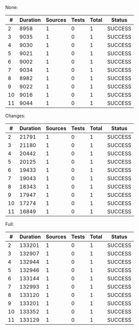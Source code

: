 None:

| # | Duration | Sources | Tests | Total  | Status |
|---|----------|---------|-------|--------|--------|
| 2 | 8958 | 1 | 0 | 1 | SUCCESS |
| 3 | 9035 | 1 | 0 | 1 | SUCCESS |
| 4 | 9030 | 1 | 0 | 1 | SUCCESS |
| 5 | 9021 | 1 | 0 | 1 | SUCCESS |
| 6 | 9002 | 1 | 0 | 1 | SUCCESS |
| 7 | 9034 | 1 | 0 | 1 | SUCCESS |
| 8 | 8982 | 1 | 0 | 1 | SUCCESS |
| 9 | 9022 | 1 | 0 | 1 | SUCCESS |
| 10 | 9016 | 1 | 0 | 1 | SUCCESS |
| 11 | 9044 | 1 | 0 | 1 | SUCCESS |


Changes:

| # | Duration | Sources | Tests | Total  | Status |
|---|----------|---------|-------|--------|--------|
| 2 | 21791 | 1 | 0 | 1 | SUCCESS |
| 3 | 21180 | 1 | 0 | 1 | SUCCESS |
| 4 | 20442 | 1 | 0 | 1 | SUCCESS |
| 5 | 20125 | 1 | 0 | 1 | SUCCESS |
| 6 | 19433 | 1 | 0 | 1 | SUCCESS |
| 7 | 19043 | 1 | 0 | 1 | SUCCESS |
| 8 | 18343 | 1 | 0 | 1 | SUCCESS |
| 9 | 17947 | 1 | 0 | 1 | SUCCESS |
| 10 | 17274 | 1 | 0 | 1 | SUCCESS |
| 11 | 16849 | 1 | 0 | 1 | SUCCESS |


Full:

| # | Duration | Sources | Tests | Total  | Status |
|---|----------|---------|-------|--------|--------|
| 2 | 133201 | 1 | 0 | 1 | SUCCESS |
| 3 | 132907 | 1 | 0 | 1 | SUCCESS |
| 4 | 132944 | 1 | 0 | 1 | SUCCESS |
| 5 | 132946 | 1 | 0 | 1 | SUCCESS |
| 6 | 133144 | 1 | 0 | 1 | SUCCESS |
| 7 | 132993 | 1 | 0 | 1 | SUCCESS |
| 8 | 133120 | 1 | 0 | 1 | SUCCESS |
| 9 | 133201 | 1 | 0 | 1 | SUCCESS |
| 10 | 133352 | 1 | 0 | 1 | SUCCESS |
| 11 | 133129 | 1 | 0 | 1 | SUCCESS |